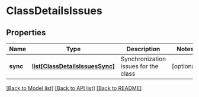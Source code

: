 # ClassDetailsIssues

## Properties
Name | Type | Description | Notes
------------ | ------------- | ------------- | -------------
**sync** | [**list[ClassDetailsIssuesSync]**](ClassDetailsIssuesSync.md) | Synchronization issues for the class | [optional] 

[[Back to Model list]](../README.md#documentation-for-models) [[Back to API list]](../README.md#documentation-for-api-endpoints) [[Back to README]](../README.md)


